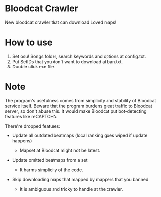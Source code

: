 Bloodcat Crawler
===================================
New bloodcat crawler that can download Loved maps!

# How to use
1. Set osu! Songs folder, search keywords and options at config.txt.
2. Put SetIDs that you don't want to download at ban.txt.
3. Double click exe file.

# Note
The program's usefulness comes from simplicity and stability of Bloodcat service itself.
Beware that the program burdens great traffic to Bloodcat server, so don't abuse this. 
It would make Bloodcat put bot-detecting features like reCAPTCHA. 

There're dropped features:
- Update all outdated beatmaps (local ranking goes wiped if update happens)
    * Mapset at Bloodcat might not be latest.

- Update omitted beatmaps from a set
    * It harms simplicity of the code.

- Skip downloading maps that mapped by mappers that you banned
    * It is ambiguous and tricky to handle at the crawler.

